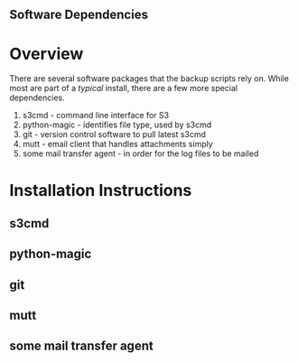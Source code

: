 Software Dependencies
---------------------

# Overview

There are several software packages that the backup scripts rely on. While most are part of a *typical* install, there are a few more special dependencies.

1. s3cmd - command line interface for S3
2. python-magic - identifies file type, used by s3cmd
3. git - version control software to pull latest s3cmd
4. mutt - email client that handles attachments simply
5. some mail transfer agent  - in order for the log files to be mailed

# Installation Instructions

## s3cmd


## python-magic

## git

## mutt

## some mail transfer agent
